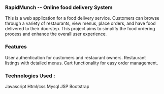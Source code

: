 ### RapidMunch -- Online food delivery System
 This is a web application for a food delivery service. Customers can browse through a variety of restaurants, view menus, place orders, and have food delivered to their doorstep. This project aims to simplify the food ordering process and enhance the overall user experience.

### Features
User authentication for customers and restaurant owners.
Restaurant listings with detailed menus.
Cart functionality for easy order management.

### Technologies Used :
Javascript
Html/css
Mysql
JSP
Bootstrap
